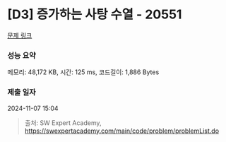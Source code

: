 # [D3] 증가하는 사탕 수열 - 20551 

[문제 링크](https://swexpertacademy.com/main/code/problem/problemDetail.do?contestProbId=AY4XhKTKU0IDFARM) 

### 성능 요약

메모리: 48,172 KB, 시간: 125 ms, 코드길이: 1,886 Bytes

### 제출 일자

2024-11-07 15:04



> 출처: SW Expert Academy, https://swexpertacademy.com/main/code/problem/problemList.do